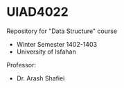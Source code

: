 # UIAD4022
Repository for "Data Structure" course
 - Winter Semester 1402-1403
 - University of Isfahan

Professor:
 - Dr. Arash Shafiei
